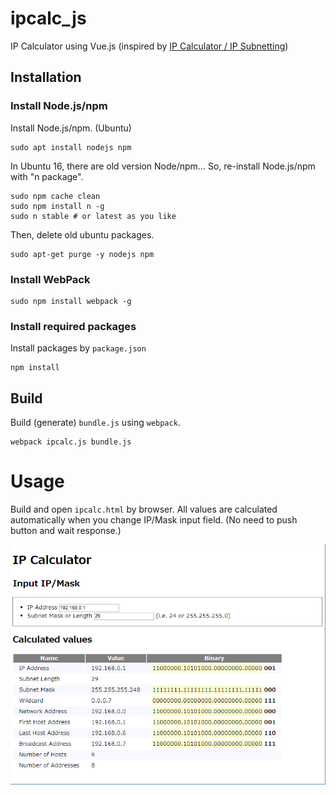 # ipcalc_js
IP Calculator using Vue.js
(inspired by [IP Calculator / IP Subnetting](http://jodies.de/ipcalc))

## Installation
### Install Node.js/npm
Install Node.js/npm. (Ubuntu)
```
sudo apt install nodejs npm
```

In Ubuntu 16, there are old version Node/npm... So, re-install Node.js/npm with "n package".
```
sudo npm cache clean
sudo npm install n -g
sudo n stable # or latest as you like
```

Then, delete old ubuntu packages.
```
sudo apt-get purge -y nodejs npm
```

### Install WebPack
```
sudo npm install webpack -g
```

### Install required packages
Install packages by `package.json`
```
npm install
```

## Build
Build (generate) `bundle.js` using `webpack`.
```
webpack ipcalc.js bundle.js
```

# Usage
Build and open `ipcalc.html` by browser.
All values are calculated automatically when you change IP/Mask input field.
(No need to push button and wait response.)

![Sample](./figs/ipcalc.png)
